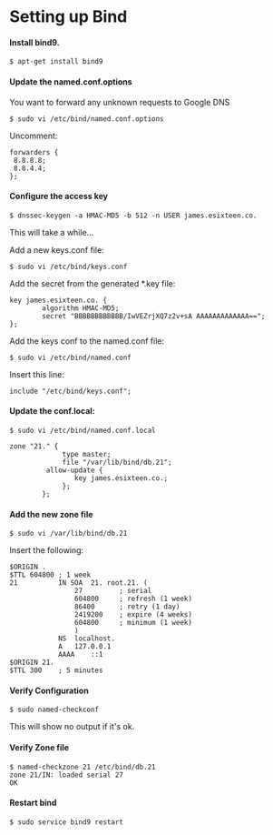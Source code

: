 # Setting up Bind

#### Install bind9.
```
$ apt-get install bind9
```

#### Update the named.conf.options
You want to forward any unknown requests to Google DNS
```
$ sudo vi /etc/bind/named.conf.options
```
Uncomment:
```
forwarders {
 8.8.8.8;
 8.8.4.4;
};
```


#### Configure the access key
```
$ dnssec-keygen -a HMAC-MD5 -b 512 -n USER james.esixteen.co.
```
This will take a while...

Add a new keys.conf file:
```
$ sudo vi /etc/bind/keys.conf
```
Add the secret from the generated *.key file:
```
key james.esixteen.co. {
        algorithm HMAC-MD5;
        secret "BBBBBBBBBBBB/IwVEZrjXQ7z2v+sA AAAAAAAAAAAAA==";
};
```

Add the keys conf to the named.conf file:
```
$ sudo vi /etc/bind/named.conf
```
Insert this line:
```
include "/etc/bind/keys.conf";
```

#### Update the conf.local:
```
$ sudo vi /etc/bind/named.conf.local
```

```
zone "21." {
             type master;
             file "/var/lib/bind/db.21";
	     allow-update {
                key james.esixteen.co.;
             };
        };
```

#### Add the new zone file
```
$ sudo vi /var/lib/bind/db.21
```
Insert the following:
```
$ORIGIN .
$TTL 604800	; 1 week
21			IN SOA	21. root.21. (
				27         ; serial
				604800     ; refresh (1 week)
				86400      ; retry (1 day)
				2419200    ; expire (4 weeks)
				604800     ; minimum (1 week)
				)
			NS	localhost.
			A	127.0.0.1
			AAAA	::1
$ORIGIN 21.
$TTL 300	; 5 minutes
```

#### Verify Configuration
```
$ sudo named-checkconf
```
This will show no output if it's ok.

#### Verify Zone file
```
$ named-checkzone 21 /etc/bind/db.21
zone 21/IN: loaded serial 27
OK
```

#### Restart bind
```
$ sudo service bind9 restart
```
